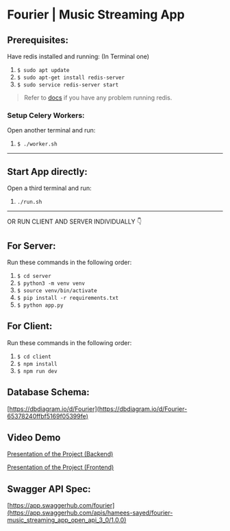 # Fourier | Music Streaming App


## Prerequisites:
Have redis installed and running: (In Terminal one)
1. `$ sudo apt update`
2. `$ sudo apt-get install redis-server`
3. `$ sudo service redis-server start`

> Refer to [docs](https://redis.io/docs/latest/operate/oss_and_stack/install/) if you have any problem running redis.

### Setup Celery Workers:
Open another terminal and run:
1. `$ ./worker.sh`

---

## Start App directly: 
Open a third terminal and run:
1. `./run.sh`
---
OR RUN CLIENT AND SERVER INDIVIDUALLY 👇 

## For Server:
Run these commands in the following order:
1. `$ cd server`
2. `$ python3 -m venv venv`
3. `$ source venv/bin/activate`
4. `$ pip install -r requirements.txt`
5. `$ python app.py`

## For Client:
Run these commands in the following order:
1. `$ cd client`
2. `$ npm install`
3. `$ npm run dev`

## Database Schema:
[https://dbdiagram.io/d/Fourier](https://dbdiagram.io/d/Fourier-65378240ffbf5169f05399fe)   

## Video Demo
[Presentation of the Project (Backend)](https://youtu.be/ZIKCX-XWZD0)

[Presentation of the Project (Frontend)](#)

## Swagger API Spec:
[https://app.swaggerhub.com/fourier](https://app.swaggerhub.com/apis/hamees-sayed/fourier-music_streaming_app_open_api_3_0/1.0.0)
